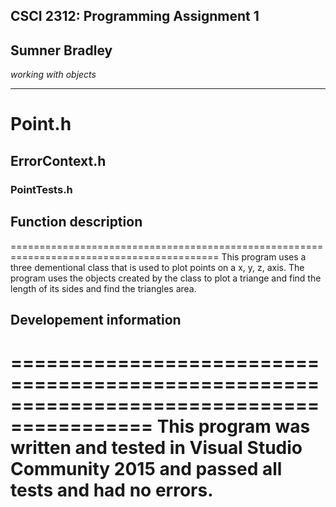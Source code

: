 ## CSCI 2312: Programming Assignment 1
## Sumner Bradley

_working with objects_

* * *

# Point.h
## ErrorContext.h
### PointTests.h
## Function description
==========================================================================================
    This program uses a three dementional class that is used to plot points on a x, y, z, axis. The program uses the objects created by the class to plot a triange and find the length of its sides and find the triangles area.
## Developement information
==========================================================================================
    This program was written and tested in Visual Studio Community 2015 and passed all
tests and had no errors.
==========================================================================================
